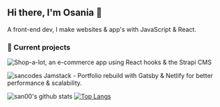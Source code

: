 ## Hi there, I'm Osania 👋
A front-end dev, I make websites & app's with JavaScript & React. 
<br>

### 🔭 Current projects

![Shop-a-lot](https://github.com/san00/online-store), an e-commerce app using React hooks & the Strapi CMS

![sancodes Jamstack]() - Portfolio rebuild with Gatsby & Netlify for better performance & scalability. 

<!--
**san00/san00** is a ✨ _special_ ✨ repository because its `README.md` (this file) appears on your GitHub profile.

Here are some ideas to get you started:

🔭 I’m currently working on Shop-a-lot, an e-commerce app using React hooks.
- 🌱 I’m currently learning ...
- 👯 I’m looking to collaborate on ...
- 🤔 I’m looking for help with ...
- 💬 Ask me about ...
- 📫 How to reach me: ...
- 😄 Pronouns: ...
- ⚡ Fun fact: ...
-->
![san00's github stats](https://github-readme-stats.vercel.app/api?username=san00&hide=contribs&theme=cobalt)
[![Top Langs](https://github-readme-stats.vercel.app/api/top-langs/?username=san00&layout=compact)](https://github.com/san00/github-readme-stats)
